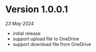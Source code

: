 # Version 1.0.0.1
*23 May 2024*
- initial release
- support upload file to OneDrive
- support download file from OneDrive